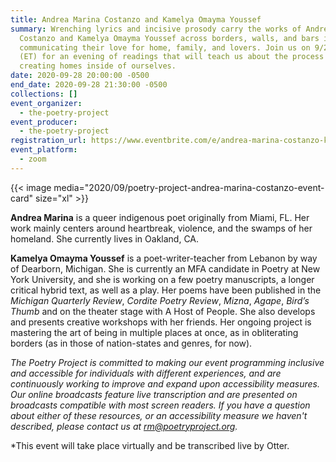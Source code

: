```yaml
---
title: Andrea Marina Costanzo and Kamelya Omayma Youssef
summary: Wrenching lyrics and incisive prosody carry the works of Andrea Marina
  Costanzo and Kamelya Omayma Youssef across borders, walls, and bars in
  communicating their love for home, family, and lovers. Join us on 9/28 at 8PM
  (ET) for an evening of readings that will teach us about the process of
  creating homes inside of ourselves.
date: 2020-09-28 20:00:00 -0500
end_date: 2020-09-28 21:30:00 -0500
collections: []
event_organizer:
  - the-poetry-project
event_producer:
  - the-poetry-project
registration_url: https://www.eventbrite.com/e/andrea-marina-costanzo-kamelya-omayma-youssef-tickets-120556767537
event_platform:
  - zoom
---
```

{{< image media="2020/09/poetry-project-andrea-marina-costanzo-event-card" size="xl" >}}

**Andrea Marina** is a queer indigenous poet originally from Miami, FL. Her work mainly centers around heartbreak, violence, and the swamps of her homeland. She currently lives in Oakland, CA.

**Kamelya Omayma Youssef** is a poet-writer-teacher from Lebanon by way of Dearborn, Michigan. She is currently an MFA candidate in Poetry at New York University, and she is working on a few poetry manuscripts, a longer critical hybrid text, as well as a play. Her poems have been published in the *Michigan Quarterly Review*, *Cordite Poetry Review*, *Mizna*, *Agape*, *Bird’s Thumb* and on the theater stage with A Host of People. She also develops and presents creative workshops with her friends. Her ongoing project is mastering the art of being in multiple places at once, as in obliterating borders (as in those of nation-states and genres, for now).

*The Poetry Project is committed to making our event programming inclusive and accessible for individuals with different experiences, and are continuously working to improve and expand upon accessibility measures. Our online broadcasts feature live transcription and are presented on broadcasts compatible with most screen readers. If you have a question about either of these resources, or an accessibility measure we haven't described, please contact us at rm@poetryproject.org.*

\*This event will take place virtually and be transcribed live by Otter.